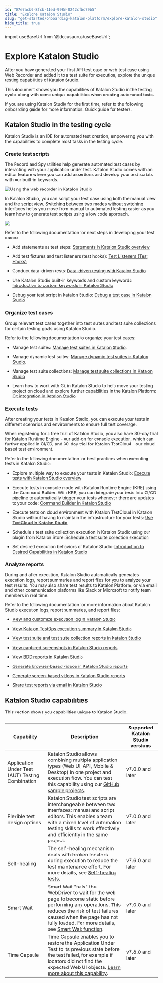 ```yaml
---
id: "07e7acb0-8fcb-11ed-998d-0242cfbc79b5"
title: "Explore Katalon Studio"
slug: "get-started/onboarding-katalon-platform/explore-katalon-studio"
hide_title: true
---
```

import useBaseUrl from '@docusaurus/useBaseUrl';


# <a id="concept-8170" class="anchor_top_offset"/><a id="ariaid-title1" class="anchor_top_offset"/>Explore <span xmlns="http://www.w3.org/1999/xhtml" className="ph">Katalon Studio</span> 

<p xmlns="http://www.w3.org/1999/xhtml" className="shortdesc">After you have generated your first API test case or web test case using Web Recorder and added it to a test suite for execution, explore the unique testing capabilities of <span className="ph">Katalon Studio</span>.</p> 
<p xmlns="http://www.w3.org/1999/xhtml" className="p">This document shows you the capabilities of <span className="ph">Katalon Studio</span> in the testing cycle, along with some unique capabilities when creating automated tests.</p> 
<p xmlns="http://www.w3.org/1999/xhtml" className="p">If you are using <span className="ph">Katalon Studio</span> for the first time, refer to the following onboarding guide for more information: <a className="xref" href="/docs/get-started/onboarding-katalon-platform/quick-guide-for-testers">Quick guide for testers</a>. </p> 

## <a id="concept-3193" class="anchor_top_offset"/><span xmlns="http://www.w3.org/1999/xhtml" className="ph">Katalon Studio</span>  in the testing cycle

<p xmlns="http://www.w3.org/1999/xhtml" className="shortdesc"><span className="ph">Katalon Studio</span> is an IDE for automated test creation, empowering you with the capabilities to complete most tasks in the testing cycle.</p> 

### Create test scripts

<p xmlns="http://www.w3.org/1999/xhtml" className="p">The Record and Spy utilities help generate automated test cases by interacting with your application under test. <span className="ph">Katalon Studio</span> comes with an editor feature where you can add assertions and develop your test scripts with our built-in keywords.</p> 
<p xmlns="http://www.w3.org/1999/xhtml" className="p"><img className="image" width={800} src={useBaseUrl("/07c8b300-8fcb-11ed-998d-0242cfbc79b5.png")} alt="Using the web recorder in Katalon Studio" /></p> 
<p xmlns="http://www.w3.org/1999/xhtml" className="p">In <span className="ph">Katalon Studio</span>, you can script your test case using both the manual view and the script view. Switching between two modes without switching interfaces helps you move from manual to automated testing easier as you learn how to generate test scripts using a low code approach.</p> 
<p xmlns="http://www.w3.org/1999/xhtml" className="p"><img className="image" src={useBaseUrl("/07d05420-8fcb-11ed-998d-0242cfbc79b5.gif")} /></p> 
<div xmlns="http://www.w3.org/1999/xhtml" className="p">Refer to the following documentation for next steps in developing your test cases:<ul className="ul"><li className="li"><p className="p">Add statements as test steps: <a className="xref" href="/docs/create-tests/create-test-cases/statements/statements-in-katalon-studio-overview">Statements in <span className="ph">Katalon Studio</span> overview</a></p></li><li className="li"><p className="p">Add test fixtures and test listeners (test hooks): <a className="xref" href="/docs/create-tests/create-test-cases/test-fixtures-and-test-listeners-test-hooks-in-katalon-studio#concept-7786">Test Listeners (Test Hooks)</a></p></li><li className="li"><p className="p">Conduct data-driven tests: <a className="xref" href="/docs/create-tests/data-driven-testing/data-driven-testing-with-katalon-studio">Data-driven testing with <span className="ph">Katalon Studio</span></a></p></li><li className="li"><p className="p">Use <span className="ph">Katalon Studio</span> built-in keywords and custom keywords: <a className="xref" href="/docs/create-tests/keywords/custom-keywords/introduction-to-custom-keywords-in-katalon-studio">Introduction to custom keywords in <span className="ph">Katalon Studio</span></a></p></li><li className="li"><p className="p">Debug your test script in <span className="ph">Katalon Studio</span>: <a className="xref" href="/docs/create-tests/debug-a-test-case/debug-a-test-case-in-katalon-studio">Debug a test case in <span className="ph">Katalon Studio</span></a></p></li></ul></div>

### Organize test cases

<p xmlns="http://www.w3.org/1999/xhtml" className="p">Group relevant test cases together into test suites and test suite collections for certain testing goals using <span className="ph">Katalon Studio</span>.</p> 
<div xmlns="http://www.w3.org/1999/xhtml" className="p">Refer to the following documentation to organize your test cases:<ul className="ul"><li className="li"><p className="p">Manage test suites: <a className="xref" href="/docs/organize/manage-tests/test-suite/manage-test-suites-in-katalon-studio">Manage test suites in Katalon Studio</a>.</p></li><li className="li"><p className="p">Manage dynamic test suites: <a className="xref" href="/docs/organize/manage-tests/dynamic-test-suite/manage-dynamic-test-suites-in-katalon-studio">Manage dynamic test suites in Katalon Studio</a>.</p></li><li className="li"><p className="p">Manage test suite collections: <a className="xref" href="/docs/organize/manage-tests/manage-test-suite-collections-in-katalon-studio">Manage test suite collections in Katalon Studio</a></p></li><li className="li"><p className="p">Learn how to work with Git in Katalon Studio to help move your testing project on cloud and explore further capabilities in the Katalon Platform: <a className="xref" href="/docs/create-tests/manage-projects/project-settings/git-integration/git-integration-in-katalon-studio">Git integration in <span className="ph">Katalon Studio</span></a></p></li></ul> </div>

### Execute tests

<p xmlns="http://www.w3.org/1999/xhtml" className="p">After creating your tests in <span className="ph">Katalon Studio</span>, you can execute your tests in different scenarios and environments to ensure full test coverage.</p> 
<p xmlns="http://www.w3.org/1999/xhtml" className="p">When registering for a free trial of <span className="ph">Katalon Studio</span>, you also have 30-day trial for <span className="ph">Katalon Runtime Engine</span> - our add-on for console execution, which can further applied in CI/CD, and 30-day trial for <span className="ph">Katalon TestCloud</span> - our cloud-based test environment.</p> 
<div xmlns="http://www.w3.org/1999/xhtml" className="p">Refer to the following documentation for best practices when executing tests in <span className="ph">Katalon Studio</span>:<ul className="ul"><li className="li"><p className="p">Explore multiple way to execute your tests in <span className="ph">Katalon Studio</span>: <a className="xref" href="/docs/execute/execute-tests-with-katalon-studio/execute-tests-with-katalon-studio-overview">Execute tests with Katalon Studio overview</a></p></li><li className="li"><p className="p">Execute tests in console mode with <span className="ph">Katalon Runtime Engine (KRE)</span> using the Command Builder. With KRE, you can integrate your tests into CI/CD pipeline to automatically trigger your tests whenever there are updates to your code: <a className="xref" href="/docs/execute/katalon-runtime-engine/get-started-with-katalon-runtime-engine#id_10">Command Builder in <span className="ph">Katalon Studio</span></a></p></li><li className="li"><p className="p">Execute tests on cloud environment with <span className="ph">Katalon TestCloud</span> in <span className="ph">Katalon Studio</span> without having to maintain the infrastructure for your tests: <a className="xref" href="/docs/execute/cloud-based-test-execution/test-execution-with-testcloud/use-testcloud-in-katalon-studio">Use <span className="ph">TestCloud</span> in <span className="ph">Katalon Studio</span></a></p></li><li className="li"><p className="p">Schedule a test suite collection execution in <span className="ph">Katalon Studio</span> using our plugin from Katalon Store: <a className="xref" href="/docs/execute/schedule-test-execution/test-suite-collection-scheduler-for-katalon-studio#task-2795">Schedule a test suite collection execution</a></p></li><li className="li"><p className="p">Set desired execution behaviors of <span className="ph">Katalon Studio</span>: <a className="xref" href="/docs/create-tests/manage-projects/project-settings/desired-capabilities/introduction-to-desired-capabilities-in-katalon-studio">Introduction to Desired Capabilities in <span className="ph">Katalon Studio</span></a></p></li></ul></div>

### Analyze reports

<p xmlns="http://www.w3.org/1999/xhtml" className="p">During and after execution, <span className="ph">Katalon Studio</span> automatically generates execution logs, report summaries and report files for you to analyze your test results. You may also share test results to <span className="ph">Katalon Platform</span>, or via email and other communication platforms like Slack or Microsoft to notify team members in real time.</p> 
<div xmlns="http://www.w3.org/1999/xhtml" className="p">Refer to the following documentation for more information about <span className="ph">Katalon Studio</span> execution logs, report summaries, and report files:<ul className="ul"><li className="li"><p className="p"><a className="xref" href="/docs/analyze/reports/view-test-reports/view-test-reports-in-katalon-studio/view-and-customize-execution-log-in-katalon-studio">View and customize execution log in <span className="ph">Katalon Studio</span></a></p></li><li className="li"><p className="p"><a className="xref" href="/docs/analyze/reports/view-test-reports/view-test-reports-in-katalon-studio/view-katalon-testops-execution-summary-in-katalon-studio">View <span className="ph">Katalon TestOps</span> execution summary in <span className="ph">Katalon Studio</span></a></p></li><li className="li"><p className="p"><a className="xref" href="/docs/analyze/reports/view-test-reports/view-test-reports-in-katalon-studio/view-test-suite-and-test-suite-collection-reports-in-katalon-studio">View test suite and test suite collection reports in <span className="ph">Katalon Studio</span></a></p></li><li className="li"><p className="p"><a className="xref" href="/docs/analyze/reports/view-test-reports/view-test-reports-in-katalon-studio/view-captured-screenshots-in-katalon-studio-reports">View captured screenshots in <span className="ph">Katalon Studio</span> reports</a></p></li><li className="li"><p className="p"><a className="xref" href="/docs/analyze/reports/view-test-reports/view-test-reports-in-katalon-studio/view-bdd-reports-in-katalon-studio">View BDD reports in <span className="ph">Katalon Studio</span></a></p></li><li className="li"><p className="p"><a className="xref" href="/docs/analyze/reports/generate-test-reports/generate-browser-based-videos-in-katalon-studio-reports">Generate browser-based videos in <span className="ph">Katalon Studio</span> reports</a></p></li><li className="li"><p className="p"><a className="xref" href="/docs/analyze/reports/generate-test-reports/generate-screen-based-videos-in-katalon-studio-reports">Generate screen-based videos in <span className="ph">Katalon Studio</span> reports</a></p></li><li className="li"><p className="p"><a className="xref" href="/docs/analyze/reports/manage-reports/share-test-reports-via-email-in-katalon-studio">Share test reports via email in <span className="ph">Katalon Studio</span></a></p></li></ul></div>

## <a id="id_5" class="anchor_top_offset"/>Katalon Studio capabilities

<p xmlns="http://www.w3.org/1999/xhtml" className="p">This section shows you capabilities unique to <span className="ph">Katalon Studio</span>.</p> 
<table xmlns="http://www.w3.org/1999/xhtml" className="table anchor_top_offset" id="id_5__fb9bce34-42b4-4b3e-b0eb-7d4633c4c185"><caption /><colgroup><col /><col /><col /></colgroup><thead className="thead"><tr className><th className="entry anchor_top_offset" id="id_5__fb9bce34-42b4-4b3e-b0eb-7d4633c4c185__entry__1">Capability</th><th className="entry anchor_top_offset" id="id_5__fb9bce34-42b4-4b3e-b0eb-7d4633c4c185__entry__2">Description</th><th className="entry anchor_top_offset" id="id_5__fb9bce34-42b4-4b3e-b0eb-7d4633c4c185__entry__3">Supported Katalon Studio versions</th></tr></thead><tbody className="tbody"><tr className><td className="entry" headers="id_5__fb9bce34-42b4-4b3e-b0eb-7d4633c4c185__entry__1 id_5__fb9bce34-42b4-4b3e-b0eb-7d4633c4c185__entry__2 id_5__fb9bce34-42b4-4b3e-b0eb-7d4633c4c185__entry__3 ">Application Under Test (AUT) Testing Combination</td><td className="entry" headers="id_5__fb9bce34-42b4-4b3e-b0eb-7d4633c4c185__entry__1 id_5__fb9bce34-42b4-4b3e-b0eb-7d4633c4c185__entry__2 id_5__fb9bce34-42b4-4b3e-b0eb-7d4633c4c185__entry__3 "><span className="ph">Katalon Studio</span> allows combining multiple application types (Web UI, API, Mobile &amp; Desktop) in one project and execution flow. You can test this capability using our <a className="xref j-external-link" href="https://github.com/katalon-studio-samples" target="_blank">GitHub sample projects</a>.</td><td className="entry" headers="id_5__fb9bce34-42b4-4b3e-b0eb-7d4633c4c185__entry__1 id_5__fb9bce34-42b4-4b3e-b0eb-7d4633c4c185__entry__2 id_5__fb9bce34-42b4-4b3e-b0eb-7d4633c4c185__entry__3 ">v7.0.0 and later</td></tr><tr className><td className="entry" headers="id_5__fb9bce34-42b4-4b3e-b0eb-7d4633c4c185__entry__1 id_5__fb9bce34-42b4-4b3e-b0eb-7d4633c4c185__entry__2 id_5__fb9bce34-42b4-4b3e-b0eb-7d4633c4c185__entry__3 ">Flexible test design options</td><td className="entry" headers="id_5__fb9bce34-42b4-4b3e-b0eb-7d4633c4c185__entry__1 id_5__fb9bce34-42b4-4b3e-b0eb-7d4633c4c185__entry__2 id_5__fb9bce34-42b4-4b3e-b0eb-7d4633c4c185__entry__3 "><span className="ph">Katalon Studio</span> test scripts are interchangeable between two interfaces: manual and script editors. This enables a team with a mixed level of automation testing skills to work effectively and efficiently in the same project.</td><td className="entry" headers="id_5__fb9bce34-42b4-4b3e-b0eb-7d4633c4c185__entry__1 id_5__fb9bce34-42b4-4b3e-b0eb-7d4633c4c185__entry__2 id_5__fb9bce34-42b4-4b3e-b0eb-7d4633c4c185__entry__3 ">v7.0.0 and later</td></tr><tr className><td className="entry" headers="id_5__fb9bce34-42b4-4b3e-b0eb-7d4633c4c185__entry__1 id_5__fb9bce34-42b4-4b3e-b0eb-7d4633c4c185__entry__2 id_5__fb9bce34-42b4-4b3e-b0eb-7d4633c4c185__entry__3 ">Self-healing</td><td className="entry" headers="id_5__fb9bce34-42b4-4b3e-b0eb-7d4633c4c185__entry__1 id_5__fb9bce34-42b4-4b3e-b0eb-7d4633c4c185__entry__2 id_5__fb9bce34-42b4-4b3e-b0eb-7d4633c4c185__entry__3 ">The self-healing mechanism deals with broken locators during execution to reduce the test maintenance effort. For more details, see <a className="xref" href="/docs/maintain/self-healing-tests-in-katalon-studio">Self-healing tests</a>.</td><td className="entry" headers="id_5__fb9bce34-42b4-4b3e-b0eb-7d4633c4c185__entry__1 id_5__fb9bce34-42b4-4b3e-b0eb-7d4633c4c185__entry__2 id_5__fb9bce34-42b4-4b3e-b0eb-7d4633c4c185__entry__3 ">v7.6.0 and later</td></tr><tr className><td className="entry" headers="id_5__fb9bce34-42b4-4b3e-b0eb-7d4633c4c185__entry__1 id_5__fb9bce34-42b4-4b3e-b0eb-7d4633c4c185__entry__2 id_5__fb9bce34-42b4-4b3e-b0eb-7d4633c4c185__entry__3 ">Smart Wait</td><td className="entry" headers="id_5__fb9bce34-42b4-4b3e-b0eb-7d4633c4c185__entry__1 id_5__fb9bce34-42b4-4b3e-b0eb-7d4633c4c185__entry__2 id_5__fb9bce34-42b4-4b3e-b0eb-7d4633c4c185__entry__3 ">Smart Wait "tells" the WebDriver to wait for the web page to become static before performing any operations. This reduces the risk of test failures caused when the page has not fully loaded. For more details, see <a className="xref" href="/docs/create-tests/record-and-spy/webui-record-and-spy-utilities/smart-wait-function">Smart Wait function</a>.</td><td className="entry" headers="id_5__fb9bce34-42b4-4b3e-b0eb-7d4633c4c185__entry__1 id_5__fb9bce34-42b4-4b3e-b0eb-7d4633c4c185__entry__2 id_5__fb9bce34-42b4-4b3e-b0eb-7d4633c4c185__entry__3 ">v7.0.0 and later</td></tr><tr className><td className="entry" headers="id_5__fb9bce34-42b4-4b3e-b0eb-7d4633c4c185__entry__1 id_5__fb9bce34-42b4-4b3e-b0eb-7d4633c4c185__entry__2 id_5__fb9bce34-42b4-4b3e-b0eb-7d4633c4c185__entry__3 ">Time Capsule</td><td className="entry" headers="id_5__fb9bce34-42b4-4b3e-b0eb-7d4633c4c185__entry__1 id_5__fb9bce34-42b4-4b3e-b0eb-7d4633c4c185__entry__2 id_5__fb9bce34-42b4-4b3e-b0eb-7d4633c4c185__entry__3 ">Time Capsule enables you to restore the Application Under Test to its previous state before the test failed, for example if locators did not find the expected Web UI objects. <a className="xref" href="/docs/maintain/fix-broken-web-test-objects-with-time-capsule-in-katalon-studio">Learn more about this capability</a>.</td><td className="entry" headers="id_5__fb9bce34-42b4-4b3e-b0eb-7d4633c4c185__entry__1 id_5__fb9bce34-42b4-4b3e-b0eb-7d4633c4c185__entry__2 id_5__fb9bce34-42b4-4b3e-b0eb-7d4633c4c185__entry__3 ">v7.8.0 and later</td></tr></tbody></table> 
